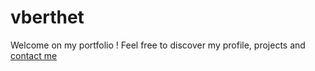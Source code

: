 # vberthet

Welcome on my portfolio !
Feel free to discover my profile, projects and [contact me](mailto:vincent.berthet.pro@gmail.com)

